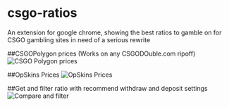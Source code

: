 # csgo-ratios
An extension for google chrome, showing the best ratios to gamble on for CSGO gambling sites in need of a serious rewrite

##CSGOPolygon prices (Works on any CSGODOuble.com ripoff)
![CSGO Polygon prices](http://i.imgur.com/wNbjP2P.png "CSGOPolygon prices (Works on any CSGODOuble.com ripoff)")

##OpSkins Prices
![OpSkins Prices](http://i.imgur.com/PuqpcUv.png "OpSkins Prices")

##Get and filter ratio with recommend withdraw and deposit settings
![Compare and filter](http://i.imgur.com/RUAkP82.png "Get and filter ratio with recommend withdraw and deposit settings")
